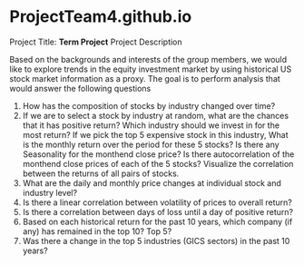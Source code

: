 # ProjectTeam4.github.io
Project Title: 
**Term Project**
Project Description

Based on the backgrounds and interests of the group members, we would like to explore trends in the equity investment market by using historical US stock market information as a proxy. The goal is to perform analysis that would answer the following questions

1. How has the composition of stocks by industry changed over time?
2. If we are to select a stock by industry at random, what are the chances that it has positive return? Which industry should we invest in for the most return? 
If we pick the top 5 expensive stock in this industry, What is the monthly return over the period for these 5 stocks? Is there any Seasonality for the monthend close price? Is there autocorrelation of the monthend close prices of each of the 5 stocks? Visualize the correlation between the returns of all pairs of stocks. 
3. What are the daily and monthly price changes at individual stock and industry level?
4. Is there a linear correlation between volatility of prices to overall return?
5. Is there a correlation between days of loss until a day of positive return?
6. Based on each historical return for the past 10 years, which company (if any) has remained in the top 10? Top 5?
7. Was there a change in the top 5 industries (GICS sectors) in the past 10 years?
